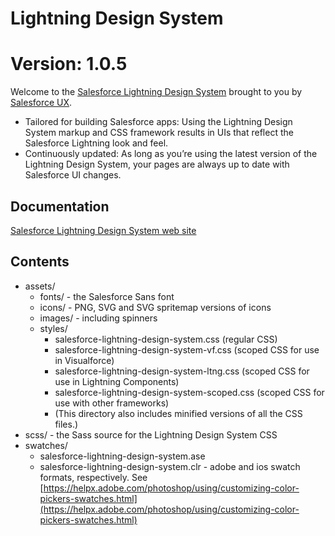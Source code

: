 # Lightning Design System 
# Version: 1.0.5 

Welcome to the [Salesforce Lightning Design System](https://www.lightningdesignsystem.com) brought to you by [Salesforce UX](https://twitter.com/salesforceux).

* Tailored for building Salesforce apps: Using the Lightning Design System markup and CSS framework results in UIs that reflect the Salesforce Lightning look and feel.
* Continuously updated: As long as you’re using the latest version of the Lightning Design System, your pages are always up to date with Salesforce UI changes.

## Documentation

[Salesforce Lightning Design System web site](https://www.lightningdesignsystem.com)

## Contents

* assets/
  - fonts/ - the Salesforce Sans font
  - icons/ - PNG, SVG and SVG spritemap versions of icons
  - images/ - including spinners
  - styles/
    - salesforce-lightning-design-system.css (regular CSS)
    - salesforce-lightning-design-system-vf.css (scoped CSS for use in Visualforce)
    - salesforce-lightning-design-system-ltng.css (scoped CSS for use in Lightning Components)
    - salesforce-lightning-design-system-scoped.css (scoped CSS for use with other frameworks)
    - (This directory also includes minified versions of all the CSS files.)
* scss/ - the Sass source for the Lightning Design System CSS
* swatches/
  - salesforce-lightning-design-system.ase
  - salesforce-lightning-design-system.clr - adobe and ios swatch formats, respectively. See [https://helpx.adobe.com/photoshop/using/customizing-color-pickers-swatches.html](https://helpx.adobe.com/photoshop/using/customizing-color-pickers-swatches.html)
